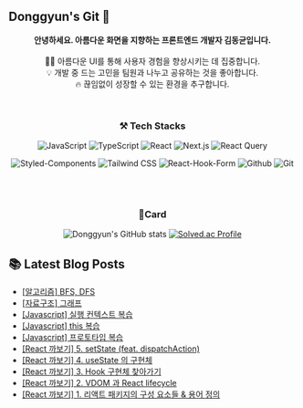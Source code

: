 
## Donggyun's Git 👋


<div align='center'>
  
**안녕하세요. 아름다운 화면을 지향하는 프론트엔드 개발자 김동균입니다.**
<br><br>
🧑‍💻 아름다운 UI를 통해 사용자 경험을 향상시키는 데 집중합니다.<br>
💡 개발 중 드는 고민을 팀원과 나누고 공유하는 것을 좋아합니다.<br>
🔥 끊임없이 성장할 수 있는 환경을 추구합니다.

<br>

### ⚒️ Tech Stacks

![JavaScript](https://img.shields.io/badge/JavaScript-F7DF1E?style=flat-square&logo=javascript&logoColor=white)
![TypeScript](https://img.shields.io/badge/TypeScript-3178C6?style=flat-square&logo=typescript&logoColor=white)
![React](https://img.shields.io/badge/React-61DAFB?style=flat-square&logo=react&logoColor=white)
![Next.js](https://img.shields.io/badge/Next.js-000000?style=flat-square&logo=nextdotjs&logoColor=white)
![React Query](https://img.shields.io/badge/React_Query-FF4154?style=flat-square&logo=reactquery&logoColor=white)

![Styled-Components](https://img.shields.io/badge/styled--components-DB7093?logo=styledcomponents&logoColor=fff)
![Tailwind CSS](https://img.shields.io/badge/Tailwind%20CSS-06B6D4?style=flat-square&logo=Tailwind%20CSS&logoColor=white)
![React-Hook-Form](https://img.shields.io/badge/react--hook--form-EC5990?style=flat-square&logo=reacthookform&logoColor=white)
![Github](https://img.shields.io/badge/Github-181717?style=flat-square&logo=github&logoColor=white)
![Git](https://img.shields.io/badge/Git-F05032?style=flat-square&logo=git&logoColor=white)

<br><br>

### 🚀Card

![Donggyun's GitHub stats](https://github-readme-stats.vercel.app/api?username=DonggyunKim00&show_icons=true&theme=dark)
[![Solved.ac Profile](http://mazassumnida.wtf/api/v2/generate_badge?boj=rlaehdrbs580)](https://solved.ac/rlaehdrbs580/)


</div>


## 📚 Latest Blog Posts

<ul><li><a href='https://daniel-devlog.tistory.com/32' target='_blank'>[알고리즘] BFS, DFS</a></li><li><a href='https://daniel-devlog.tistory.com/31' target='_blank'>[자료구조] 그래프</a></li><li><a href='https://daniel-devlog.tistory.com/30' target='_blank'>[Javascript] 실행 컨텍스트 복습</a></li><li><a href='https://daniel-devlog.tistory.com/29' target='_blank'>[Javascript] this 복습</a></li><li><a href='https://daniel-devlog.tistory.com/28' target='_blank'>[Javascript] 프로토타입 복습</a></li><li><a href='https://daniel-devlog.tistory.com/27' target='_blank'>[React 까보기] 5. setState (feat. dispatchAction)</a></li><li><a href='https://daniel-devlog.tistory.com/26' target='_blank'>[React 까보기] 4. useState 의 구현체</a></li><li><a href='https://daniel-devlog.tistory.com/25' target='_blank'>[React 까보기] 3. Hook 구현체 찾아가기</a></li><li><a href='https://daniel-devlog.tistory.com/24' target='_blank'>[React 까보기] 2. VDOM 과 React lifecycle</a></li><li><a href='https://daniel-devlog.tistory.com/23' target='_blank'>[React 까보기] 1. 리액트 패키지의 구성 요소들 &amp; 용어 정의</a></li></ul>